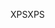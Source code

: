 <span data-ttu-id="cd7de-101">XPS</span><span class="sxs-lookup"><span data-stu-id="cd7de-101">XPS</span></span>
